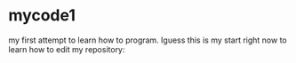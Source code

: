 # mycode1
my first attempt to learn how to program.
Iguess this is my start right now to learn how to edit my repository:
